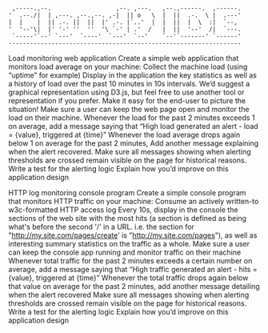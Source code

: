 
     ,-----.,--.                  ,--. ,---.   ,--.,------.  ,------.
    '  .--./|  | ,---. ,--.,--. ,-|  || o   \  |  ||  .-.  \ |  .---'
    |  |    |  || .-. ||  ||  |' .-. |`..'  |  |  ||  |  \  :|  `--, 
    '  '--'\|  |' '-' ''  ''  '\ `-' | .'  /   |  ||  '--'  /|  `---.
     `-----'`--' `---'  `----'  `---'  `--'    `--'`-------' `------'
    ----------------------------------------------------------------- 


Load monitoring web application
Create a simple web application that monitors load average on your machine:
Collect the machine load (using “uptime” for example)
Display in the application the key statistics as well as a history of load over the past 10 minutes in 10s intervals. We’d suggest a graphical representation using D3.js, but feel free to use another tool or representation if you prefer. Make it easy for the end-user to picture the situation!
Make sure a user can keep the web page open and monitor the load on their machine.
Whenever the load for the past 2 minutes exceeds 1 on average, add a message saying that “High load generated an alert - load = {value}, triggered at {time}”
Whenever the load average drops again below 1 on average for the past 2 minutes, Add another message explaining when the alert recovered.
Make sure all messages showing when alerting thresholds are crossed remain visible on the page for historical reasons.
Write a test for the alerting logic
Explain how you’d improve on this application design

HTTP log monitoring console program
Create a simple console program that monitors HTTP traffic on your machine:
Consume an actively written-to w3c-formatted HTTP access log
Every 10s, display in the console the sections of the web site with the most hits (a section is defined as being what's before the second '/' in a URL. i.e. the section for "http://my.site.com/pages/create' is "http://my.site.com/pages"), as well as interesting summary statistics on the traffic as a whole.
Make sure a user can keep the console app running and monitor traffic on their machine
Whenever total traffic for the past 2 minutes exceeds a certain number on average, add a message saying that “High traffic generated an alert - hits = {value}, triggered at {time}”
Whenever the total traffic drops again below that value on average for the past 2 minutes, add another message detailing when the alert recovered
Make sure all messages showing when alerting thresholds are crossed remain visible on the page for historical reasons.
Write a test for the alerting logic
Explain how you’d improve on this application design
